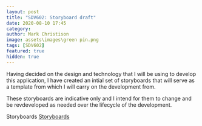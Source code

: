```yaml
---
layout: post
title: "SDV602: Storyboard draft"
date: 2020-08-10 17:45
category:
author: Mark Christison
image: assets\images\green pin.png
tags: [SDV602]
featured: true
hidden: true
---
```


Having decided on the design and technology that I will be using to develop this application, I have created an intial set of storyboards that will serve as a template from which I will carry on the development from.

These storyboards are indicative only and I intend for them to change and be revdeveloped as needed over the lifecycle of the development.

<object data="/assets/docs/storyboards-v1.pdf" type="application/pdf" width="100%" height="800px">
<p>Storyboards <a href="assets/docs/storyboards-v1.pdf">Storyboards</a></p>